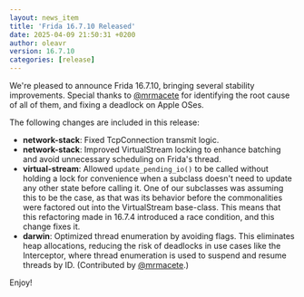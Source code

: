 ```yaml
---
layout: news_item
title: 'Frida 16.7.10 Released'
date: 2025-04-09 21:50:31 +0200
author: oleavr
version: 16.7.10
categories: [release]
---
```


We're pleased to announce Frida 16.7.10, bringing several stability
improvements. Special thanks to [@mrmacete][] for identifying the root cause of
all of them, and fixing a deadlock on Apple OSes.

The following changes are included in this release:

- **network-stack**: Fixed TcpConnection transmit logic.
- **network-stack**: Improved VirtualStream locking to enhance batching and
  avoid unnecessary scheduling on Frida's thread.
- **virtual-stream**: Allowed `update_pending_io()` to be called without holding
  a lock for convenience when a subclass doesn't need to update any other state
  before calling it. One of our subclasses was assuming this to be the case, as
  that was its behavior before the commonalities were factored out into the
  VirtualStream base-class. This means that this refactoring made in 16.7.4
  introduced a race condition, and this change fixes it.
- **darwin**: Optimized thread enumeration by avoiding flags. This eliminates
  heap allocations, reducing the risk of deadlocks in use cases like the
  Interceptor, where thread enumeration is used to suspend and resume threads
  by ID. (Contributed by [@mrmacete][].)

Enjoy!

[@mrmacete]: https://twitter.com/bezjaje
